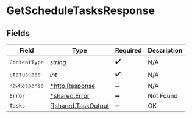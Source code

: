 # GetScheduleTasksResponse


## Fields

| Field                                                    | Type                                                     | Required                                                 | Description                                              |
| -------------------------------------------------------- | -------------------------------------------------------- | -------------------------------------------------------- | -------------------------------------------------------- |
| `ContentType`                                            | *string*                                                 | :heavy_check_mark:                                       | N/A                                                      |
| `StatusCode`                                             | *int*                                                    | :heavy_check_mark:                                       | N/A                                                      |
| `RawResponse`                                            | [*http.Response](https://pkg.go.dev/net/http#Response)   | :heavy_minus_sign:                                       | N/A                                                      |
| `Error`                                                  | [*shared.Error](../../models/shared/error.md)            | :heavy_minus_sign:                                       | Not Found                                                |
| `Tasks`                                                  | [][shared.TaskOutput](../../models/shared/taskoutput.md) | :heavy_minus_sign:                                       | OK                                                       |